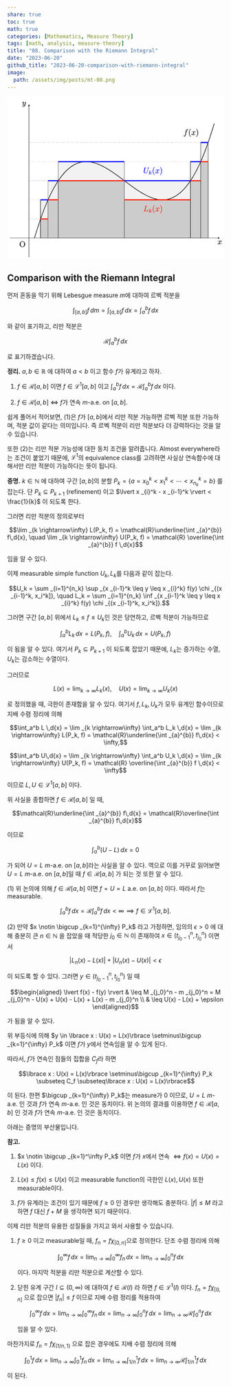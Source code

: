 ```yaml
---
share: true
toc: true
math: true
categories: [Mathematics, Measure Theory]
tags: [math, analysis, measure-theory]
title: "08. Comparison with the Riemann Integral"
date: "2023-06-20"
github_title: "2023-06-20-comparison-with-riemann-integral"
image:
  path: /assets/img/posts/mt-08.png
---
```


![mt-08.png](../../../assets/img/posts/mt-08.png)

## Comparison with the Riemann Integral

먼저 혼동을 막기 위해 Lebesgue measure $m$에 대하여 르벡 적분을

$$\int _{[a, b]} f \,d{m} = \int _{[a, b]} f \,d{x} = \int_a^b f \,d{x}$$

와 같이 표기하고, 리만 적분은

$$\mathcal{R}\int_a^b f\,d{x}$$

로 표기하겠습니다.

**정리.** $a, b \in \mathbb{R}$ 에 대하여 $a < b$ 이고 함수 $f$가 유계라고 하자.

1. $f \in \mathcal{R}[a, b]$ 이면 $f \in \mathcal{L}^{1}[a, b]$ 이고 $\displaystyle\int_a^b f\,d{x} = \mathcal{R}\int_a^b f \,d{x}$ 이다.

2. $f \in \mathcal{R}[a, b]$ $\iff$ $f$가 연속 $m$-a.e. on $[a, b]$.

쉽게 풀어서 적어보면, (1)은 $f$가 $[a, b]$에서 리만 적분 가능하면 르벡 적분 또한 가능하며, 적분 값이 같다는 의미입니다. 즉 르벡 적분이 리만 적분보다 더 강력하다는 것을 알 수 있습니다.

또한 (2)는 리만 적분 가능성에 대한 동치 조건을 알려줍니다. Almost everywhere라는 조건이 붙었기 때문에, $\mathcal{L}^1$의 equivalence class를 고려하면 사실상 연속함수에 대해서만 리만 적분이 가능하다는 뜻이 됩니다.

**증명.** $k \in \mathbb{N}$ 에 대하여 구간 $[a, b]$의 분할 $P_k = \lbrace a = x_0^k < x_1^k < \cdots < x _{n_k}^k = b\rbrace$ 를 잡는다. 단 $P_k \subseteq P _{k+1}$ (refinement) 이고 $\lvert x _{i}^k - x _{i-1}^k \rvert < \frac{1}{k}$ 이 되도록 한다.

그러면 리만 적분의 정의로부터

$$\lim _{k \rightarrow\infty} L(P_k, f) = \mathcal{R}\underline{\int _{a}^{b}} f\,d{x}, \quad \lim _{k \rightarrow\infty} U(P_k, f) = \mathcal{R} \overline{\int _{a}^{b}} f \,d{x}$$

임을 알 수 있다.

이제 measurable simple function $U_k, L_k$를 다음과 같이 잡는다.

$$U_k = \sum _{i=1}^{n_k} \sup _{x _{i-1}^k \leq y \leq x _{i}^k} f(y) \chi _{(x _{i-1}^k, x_i^k]}, \quad L_k = \sum _{i=1}^{n_k} \inf _{x _{i-1}^k \leq y \leq x _{i}^k} f(y) \chi _{(x _{i-1}^k, x_i^k]}.$$

그러면 구간 $[a, b]$ 위에서 $L_k \leq f \leq U_k$인 것은 당연하고, 르벡 적분이 가능하므로

$$\int_a^b L_k \,d{x} = L(P_k, f), \quad \int_a^b U_k \,d{x} = U(P_k, f)$$

이 됨을 알 수 있다. 여기서 $P_k \subseteq P _{k + 1}$ 이 되도록 잡았기 때문에, $L_k$는 증가하는 수열, $U_k$는 감소하는 수열이다.

그러므로

$$L(x) = \lim _{k \rightarrow\infty} L_k(x), \quad U(x) = \lim _{k \rightarrow\infty} U_k(x)$$

로 정의했을 때, 극한이 존재함을 알 수 있다. 여기서 $f, L_k, U_k$가 모두 유계인 함수이므로 지배 수렴 정리에 의해

$$\int_a^b L \,d{x} = \lim _{k \rightarrow\infty} \int_a^b L_k \,d{x} = \lim _{k \rightarrow\infty} L(P_k, f) = \mathcal{R}\underline{\int _{a}^{b}} f\,d{x} < \infty,$$

$$\int_a^b U\,d{x} = \lim _{k \rightarrow\infty} \int_a^b U_k \,d{x} = \lim _{k \rightarrow\infty} U(P_k, f) = \mathcal{R} \overline{\int _{a}^{b}} f \,d{x} < \infty$$

이므로 $L, U \in \mathcal{L}^{1}[a, b]$ 이다.

위 사실을 종합하면 $f \in \mathcal{R}[a, b]$ 일 때,

$$\mathcal{R}\underline{\int _{a}^{b}} f\,d{x} = \mathcal{R}\overline{\int _{a}^{b}} f\,d{x}$$

이므로

$$\int_a^b (U - L)\,d{x} = 0$$

가 되어 $U = L$ $m$-a.e. on $[a, b]$라는 사실을 알 수 있다. 역으로 이를 거꾸로 읽어보면 $U = L$ $m$-a.e. on $[a, b]$일 때 $f \in \mathcal{R}[a, b]$ 가 되는 것 또한 알 수 있다.

(1) 위 논의에 의해 $f \in \mathcal{R}[a, b]$ 이면 $f = U = L$ a.e. on $[a, b]$ 이다. 따라서 $f$는 measurable.

$$\int_a^b f \,d{x} = \mathcal{R}\int_a^b f\,d{x} < \infty \implies f \in \mathcal{L}^{1}[a, b].$$

(2) 만약 $x \notin \bigcup _{k=1}^{\infty} P_k$ 라고 가정하면, 임의의 $\epsilon > 0$ 에 대해 충분히 큰 $n \in \mathbb{N}$ 을 잡았을 때 적당한 $j_0 \in \mathbb{N}$ 이 존재하여 $x \in (t _{j_0-1}^n, t _{j_0}^n)$ 이면서

$$\lvert L_n(x) - L(x) \rvert + \lvert U_n(x) - U(x) \rvert < \epsilon$$

이 되도록 할 수 있다. 그러면 $y \in (t _{j_0-1}^n, t _{j_0}^n)$ 일 때

$$\begin{aligned}        \lvert f(x) - f(y) \rvert & \leq M _{j_0}^n - m _{j_0}^n = M _{j_0}^n - U(x) + U(x) - L(x) + L(x) - m _{j_0}^n \\                          & \leq U(x) - L(x) + \epsilon    \end{aligned}$$

가 됨을 알 수 있다.

위 부등식에 의해 $y \in \lbrace x : U(x) = L(x)\rbrace \setminus\bigcup _{k=1}^{\infty} P_k$ 이면 $f$가 $y$에서 연속임을 알 수 있게 된다.

따라서, $f$가 연속인 점들의 집합을 $C_f$라 하면

$$\lbrace x : U(x) = L(x)\rbrace \setminus\bigcup _{k=1}^{\infty} P_k \subseteq C_f \subseteq\lbrace x : U(x) = L(x)\rbrace$$

이 된다. 한편 $\bigcup _{k=1}^{\infty} P_k$는 measure가 0 이므로, $U = L$ $m$-a.e. 인 것과 $f$가 연속 $m$-a.e. 인 것은 동치이다. 위 논의의 결과를 이용하면 $f \in \mathcal{R}[a, b]$ 인 것과 $f$가 연속 $m$-a.e. 인 것은 동치이다.

아래는 증명의 부산물입니다.

**참고.**

1. $x \notin \bigcup _{k=1}^\infty P_k$ 이면 $f$가 $x$에서 연속 $\iff f(x) = U(x) = L(x)$ 이다.

2. $L(x) \leq f(x) \leq U(x)$ 이고 measurable function의 극한인 $L(x), U(x)$ 또한 measurable이다.

3. $f$가 유계라는 조건이 있기 때문에 $f \geq 0$ 인 경우만 생각해도 충분하다. $\lvert f \rvert \leq M$ 라고 하면 $f$ 대신 $f + M$ 을 생각하면 되기 때문이다.

이제 리만 적분의 유용한 성질들을 가지고 와서 사용할 수 있습니다.

1. $f \geq 0$ 이고 measurable일 때, $f_n = f\chi _{[0, n]}$으로 정의한다. 단조 수렴 정리에 의해

	$$\int_0^\infty f \,d{x} = \lim _{n \rightarrow\infty} \int_0^\infty f_n \,d{x} = \lim _{n \rightarrow\infty} \int_0^n f \,d{x}$$

	이다. 마지막 적분을 리만 적분으로 계산할 수 있다.

2. 닫힌 유계 구간 $I \subseteq(0, \infty)$ 에 대하여 $f \in \mathcal{R}(I)$ 라 하면 $f \in \mathcal{L}^{1}(I)$ 이다. $f_n = f\chi _{[0, n]}$ 으로 잡으면 $\lvert f_n \rvert \leq f$ 이므로 지배 수렴 정리를 적용하여

	$$\int_0^\infty f \,d{x} = \lim _{n \rightarrow\infty} \int_0^\infty f_n \,d{x} = \lim _{n \rightarrow\infty} \int_0^n f \,d{x} = \lim _{n \rightarrow\infty} \mathcal{R} \int_0^n f \,d{x}$$

	임을 알 수 있다.

마찬가지로 $f_n = f\chi _{(1/n, 1)}$ 으로 잡은 경우에도 지배 수렴 정리에 의해

$$\int_0^1 f\,d{x} = \lim _{n \rightarrow\infty} \int _{0}^1 f_n \,d{x} = \lim _{n \rightarrow\infty}\int _{1/n}^1 f \,d{x} = \lim _{n \rightarrow\infty} \mathcal{R}\int _{1/n}^1 f \,d{x}$$

이 된다.
